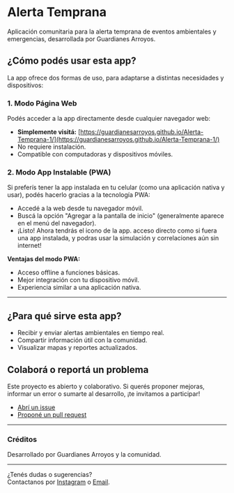 # Alerta Temprana

Aplicación comunitaria para la alerta temprana de eventos ambientales y emergencias, desarrollada por Guardianes Arroyos.

## ¿Cómo podés usar esta app?

La app ofrece dos formas de uso, para adaptarse a distintas necesidades y dispositivos:

### 1. Modo Página Web

Podés acceder a la app directamente desde cualquier navegador web:
- **Simplemente visitá:** [https://guardianesarroyos.github.io/Alerta-Temprana-1/](https://guardianesarroyos.github.io/Alerta-Temprana-1/)
- No requiere instalación.
- Compatible con computadoras y dispositivos móviles.

### 2. Modo App Instalable (PWA)

Si preferís tener la app instalada en tu celular (como una aplicación nativa y usar), podés hacerlo gracias a la tecnología PWA:
- Accedé a la web desde tu navegador móvil.
- Buscá la opción "Agregar a la pantalla de inicio" (generalmente aparece en el menú del navegador).
- ¡Listo! Ahora tendrás el icono de la app. acceso directo como si fuera una app instalada, y podras usar la simulación y correlaciones aún sin internet!

**Ventajas del modo PWA:**  
- Acceso offline a funciones básicas.
- Mejor integración con tu dispositivo móvil.
- Experiencia similar a una aplicación nativa.

---

## ¿Para qué sirve esta app?

- Recibir y enviar alertas ambientales en tiempo real.
- Compartir información útil con la comunidad.
- Visualizar mapas y reportes actualizados.

## Colaborá o reportá un problema

Este proyecto es abierto y colaborativo. Si querés proponer mejoras, informar un error o sumarte al desarrollo, ¡te invitamos a participar!

- [Abrí un issue](https://github.com/guardianesarroyos/Alerta-Temprana-1/issues)
- [Proponé un pull request](https://github.com/guardianesarroyos/Alerta-Temprana-1/pulls)

---

### Créditos
Desarrollado por Guardianes Arroyos y la comunidad.

---

¿Tenés dudas o sugerencias?  
Contactanos por [Instagram](https://www.instagram.com/guardianesarroyos/) o [Email](mailto:guardianesarroyos@gmail.com).

